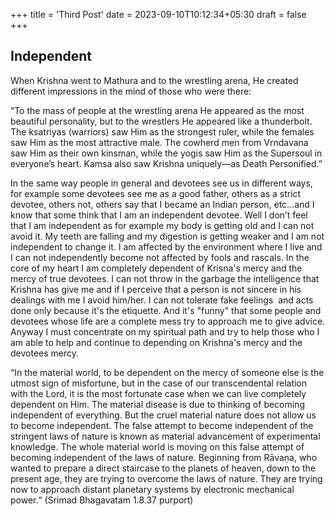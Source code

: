 +++
title = 'Third Post'
date = 2023-09-10T10:12:34+05:30
draft = false
+++


## Independent

When Krishna went to Mathura and to the wrestling arena, He created different impressions in the mind of those who were there:

“To the mass of people at the wrestling arena He appeared as the most beautiful personality, but to the wrestlers He appeared like a thunderbolt. The ksatriyas (warriors) saw Him as the strongest ruler, while the females saw Him as the most attractive male. The cowherd men from Vrndavana saw Him as their own kinsman, while the yogis saw Him as the Supersoul in everyone’s heart. Kamsa also saw Krishna uniquely—as Death Personified.”

In the same way people in general and devotees see us in different ways, for example some devotees see me as a good father, others as a strict devotee, others not, others say that I became an Indian person, etc...and I know that some think that I am an independent devotee. Well I don’t feel that I am independent as for example my body is getting old and I can not avoid it. My teeth are falling and my digestion is getting weaker and I am not independent to change it. I am affected by the environment where I live and I can not independently become not affected by fools and rascals. In the core of my heart I am completely dependent of Krisna's mercy and the mercy of true devotees.
I can not throw in the garbage the intelligence that Krishna has give me and if I perceive that a person is not sincere in his dealings with me I avoid him/her. I can not tolerate fake feelings  and acts done only because it's the etiquette.
And it's "funny" that some people and devotees whose life are a complete mess try to approach me to give advice. Anyway I must concentrate on my spiritual path and try to help those who I am able to help and continue to depending on Krishna's mercy and the devotees mercy.

“In the material world, to be dependent on the mercy of someone else is the utmost sign of misfortune, but in the case of our transcendental relation with the Lord, it is the most fortunate case when we can live completely dependent on Him. The material disease is due to thinking of becoming independent of everything. But the cruel material nature does not allow us to become independent. The false attempt to become independent of the stringent laws of nature is known as material advancement of experimental knowledge. The whole material world is moving on this false attempt of becoming independent of the laws of nature. Beginning from Rāvaṇa, who wanted to prepare a direct staircase to the planets of heaven, down to the present age, they are trying to overcome the laws of nature. They are trying now to approach distant planetary systems by electronic mechanical power.“
(Srimad Bhagavatam 1.8.37 purport)
